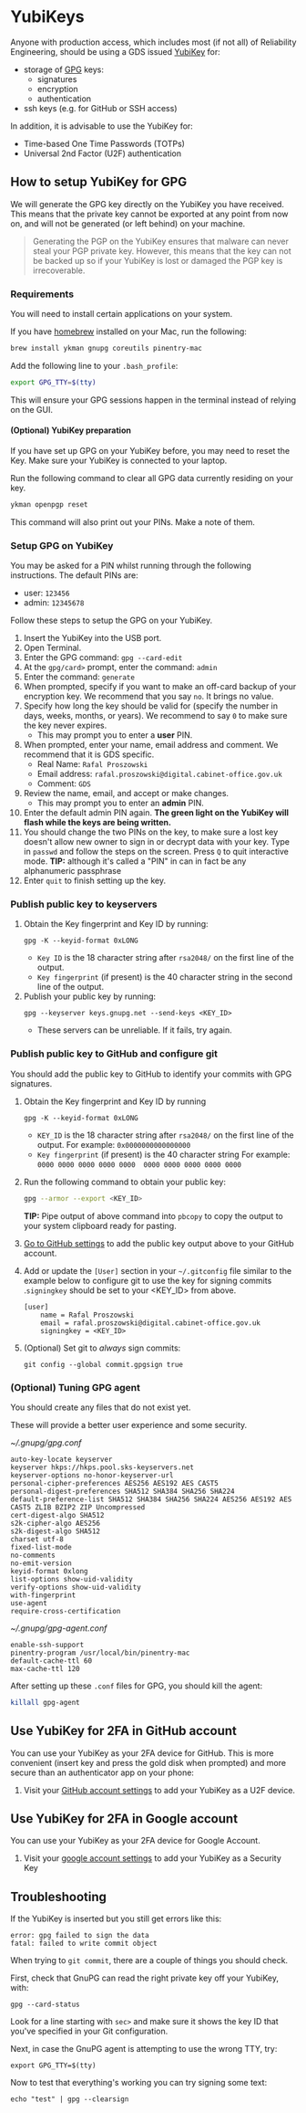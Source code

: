 # YubiKeys

Anyone with production access, which includes most (if not all) of Reliability
Engineering, should be using a GDS issued [YubiKey] for:

* storage of [GPG] keys:
  * signatures
  * encryption
  * authentication
* ssh keys (e.g. for GitHub or SSH access)

In addition, it is advisable to use the YubiKey for:

* Time-based One Time Passwords (TOTPs)
* Universal 2nd Factor (U2F) authentication

## How to setup YubiKey for GPG

We will generate the GPG key directly on the YubiKey you have received. This
means that the private key cannot be exported at any point from now on, and
will not be generated (or left behind) on your machine.

> Generating the PGP on the YubiKey ensures that malware can never steal your
> PGP private key. However, this means that the key can not be backed up so if
> your YubiKey is lost or damaged the PGP key is irrecoverable.

### Requirements

You will need to install certain applications on your system.

If you have [homebrew] installed on your Mac, run the following:

```sh
brew install ykman gnupg coreutils pinentry-mac
```

Add the following line to your `.bash_profile`:

```sh
export GPG_TTY=$(tty)
```

This will ensure your GPG sessions happen in the terminal instead of relying on
the GUI.

#### (Optional) YubiKey preparation

If you have set up GPG on your YubiKey before, you may need to reset the Key.
Make sure your YubiKey is connected to your laptop.

Run the following command to clear all GPG data currently residing on your key.

```sh
ykman openpgp reset
```

This command will also print out your PINs. Make a note of them.

### Setup GPG on YubiKey

You may be asked for a PIN whilst running through the following instructions.
The default PINs are:

- user: `123456`
- admin: `12345678`

Follow these steps to setup the GPG on your YubiKey.

1. Insert the YubiKey into the USB port.
1. Open Terminal.
1. Enter the GPG command: `gpg --card-edit`
1. At the `gpg/card>` prompt, enter the command: `admin`
1. Enter the command: `generate`
1. When prompted, specify if you want to make an off-card backup of your
   encryption key. We recommend that you say `no`. It brings no value.
1. Specify how long the key should be valid for (specify the number in days,
   weeks, months, or years). We recommend to say `0` to make sure the key never
   expires.
    - This may prompt you to enter a **user** PIN.
1. When prompted, enter your name, email address and comment. We recommend that
   it is GDS specific.
    - Real Name: `Rafal Proszowski`
    - Email address: `rafal.proszowski@digital.cabinet-office.gov.uk`
    - Comment: `GDS`
1. Review the name, email, and accept or make changes.
    - This may prompt you to enter an **admin** PIN.
1. Enter the default admin PIN again. **The green light on the YubiKey will
   flash while the keys are being written.**
1. You should change the two PINs on the key, to make sure a lost key doesn't
   allow new owner to sign in or decrypt data with your key. Type in `passwd`
   and follow the steps on the screen. Press `Q` to quit interactive mode.
    **TIP:** although it's called a "PIN" in can in fact be any alphanumeric
    passphrase
3. Enter `quit` to finish setting up the key.

### Publish public key to keyservers

1. Obtain the Key fingerprint and Key ID by running:
    ```
    gpg -K --keyid-format 0xLONG
    ```
    - `Key ID` is the 18 character string after `rsa2048/` on the first line of
      the output.
    - `Key fingerprint` (if present) is the 40 character string in the
      second line of the output.
1. Publish your public key by running:
    ```
    gpg --keyserver keys.gnupg.net --send-keys <KEY_ID>
    ```
    - These servers can be unreliable. If it fails, try again.

### Publish public key to GitHub and configure git

You should add the public key to GitHub to identify your commits with GPG
signatures.

1. Obtain the Key fingerprint and Key ID by running
    ```
    gpg -K --keyid-format 0xLONG
    ```
    - `KEY_ID` is the 18 character string after `rsa2048/` on the first line of
      the output.
      For example: `0x0000000000000000`
    - `Key fingerprint` (if present) is the 40 character string
      For example: `0000 0000 0000 0000 0000  0000 0000 0000 0000 0000`
1. Run the following command to obtain your public key:

    ```sh
    gpg --armor --export <KEY_ID>
    ```

    **TIP:** Pipe output of above command into `pbcopy` to copy the output to
    your system clipboard ready for pasting.
1. [Go to GitHub settings](https://help.GitHub.com/en/articles/adding-a-new-gpg-key-to-your-GitHub-account)
   to add the public key output above to your GitHub account.
1. Add or update the `[User]` section in your `~/.gitconfig` file similar to
   the example below to configure git to use the key for signing commits
   .`signingkey` should be set to your <KEY_ID> from above.

    ```
    [user]
        name = Rafal Proszowski
        email = rafal.proszowski@digital.cabinet-office.gov.uk
        signingkey = <KEY_ID>

    ```
1. (Optional) Set git to _always_ sign commits:
    ```
    git config --global commit.gpgsign true
    ```
### (Optional) Tuning GPG agent

You should create any files that do not exist yet.

These will provide a better user experience and some security.

_~/.gnupg/gpg.conf_

```
auto-key-locate keyserver
keyserver hkps://hkps.pool.sks-keyservers.net
keyserver-options no-honor-keyserver-url
personal-cipher-preferences AES256 AES192 AES CAST5
personal-digest-preferences SHA512 SHA384 SHA256 SHA224
default-preference-list SHA512 SHA384 SHA256 SHA224 AES256 AES192 AES CAST5 ZLIB BZIP2 ZIP Uncompressed
cert-digest-algo SHA512
s2k-cipher-algo AES256
s2k-digest-algo SHA512
charset utf-8
fixed-list-mode
no-comments
no-emit-version
keyid-format 0xlong
list-options show-uid-validity
verify-options show-uid-validity
with-fingerprint
use-agent
require-cross-certification
```

_~/.gnupg/gpg-agent.conf_

```
enable-ssh-support
pinentry-program /usr/local/bin/pinentry-mac
default-cache-ttl 60
max-cache-ttl 120
```

After setting up these `.conf` files for GPG, you should kill the agent:

```sh
killall gpg-agent
```
## Use YubiKey for 2FA in GitHub account

You can use your YubiKey as your 2FA device for GitHub. This is more
convenient (insert key and press the gold disk when prompted) and more
secure than an authenticator app on your phone:

1. Visit your [GitHub account settings](https://GitHub.com/settings/two_factor_authentication/configure) to add your YubiKey as a U2F device.

## Use YubiKey for 2FA in Google account

You can use your YubiKey as your 2FA device for Google Account.

1. Visit your [google account settings](https://myaccount.google.com/signinoptions/two-step-verification) to add your YubiKey as a Security Key

## Troubleshooting

If the YubiKey is inserted but you still get errors like this:

```
error: gpg failed to sign the data
fatal: failed to write commit object
```

When trying to `git commit`, there are a couple of things you should check.

First, check that GnuPG can read the right private key off your YubiKey, with:

```shell=bash
gpg --card-status
```

Look for a line starting with `sec>` and make sure it shows the key ID that
you've specified in your Git configuration.

Next, in case the GnuPG agent is attempting to use the wrong TTY, try:

```shell=bash
export GPG_TTY=$(tty)
```

Now to test that everything's working you can try signing some text:

```shell=bash
echo "test" | gpg --clearsign
```

[YubiKey]: https://www.yubico.com/
[GPG]: https://www.gnupg.org/
[homebrew]: https://brew.sh/

